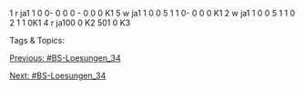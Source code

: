 1 r ja1 1 0 0- 0 0 0 - 0 0 0 K1
5 w ja1 1 0 0 5 1 1 0- 0 0 0 K1
2 w ja1 1 0 0 5 1 1 0 2 1 1 0K1
4 r ja100 0 K2
501 0 K3

   Tags & Topics:
   

[Previous: #BS-Loesungen_34](BS-Loesungen_34.md)

[Next: #BS-Loesungen_34](BS-Loesungen_34.md)